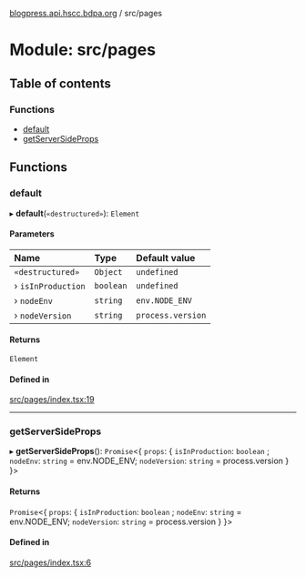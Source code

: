 [blogpress.api.hscc.bdpa.org](../README.md) / src/pages

# Module: src/pages

## Table of contents

### Functions

- [default](src_pages.md#default)
- [getServerSideProps](src_pages.md#getserversideprops)

## Functions

### default

▸ **default**(`«destructured»`): `Element`

#### Parameters

| Name | Type | Default value |
| :------ | :------ | :------ |
| `«destructured»` | `Object` | `undefined` |
| › `isInProduction` | `boolean` | `undefined` |
| › `nodeEnv` | `string` | `env.NODE_ENV` |
| › `nodeVersion` | `string` | `process.version` |

#### Returns

`Element`

#### Defined in

[src/pages/index.tsx:19](https://github.com/nhscc/blogpress.api.hscc.bdpa.org/blob/742232e/src/pages/index.tsx#L19)

___

### getServerSideProps

▸ **getServerSideProps**(): `Promise`<{ `props`: { `isInProduction`: `boolean` ; `nodeEnv`: `string` = env.NODE\_ENV; `nodeVersion`: `string` = process.version }  }\>

#### Returns

`Promise`<{ `props`: { `isInProduction`: `boolean` ; `nodeEnv`: `string` = env.NODE\_ENV; `nodeVersion`: `string` = process.version }  }\>

#### Defined in

[src/pages/index.tsx:6](https://github.com/nhscc/blogpress.api.hscc.bdpa.org/blob/742232e/src/pages/index.tsx#L6)
